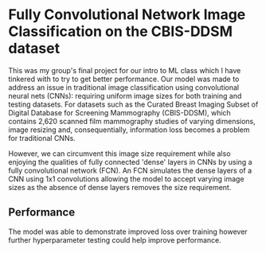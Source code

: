 # Fully Convolutional Network Image Classification on the CBIS-DDSM dataset

This was my group's final project for our intro to ML class which I have tinkered with to try to get better performance. Our model was made to address an issue in traditional image classification using convolutional neural nets (CNNs): requiring uniform image sizes for both training and testing datasets. For datasets such as the Curated Breast Imaging Subset of Digital Database for Screening Mammography (CBIS-DDSM), which contains 2,620 scanned film mammography studies of varying dimensions, image resizing and, consequentially, information loss becomes a problem for traditional CNNs.

However, we can circumvent this image size requirement while also enjoying the qualities of fully connected 'dense' layers in CNNs by using a fully convolutional network (FCN). An FCN simulates the dense layers of a CNN using 1x1 convolutions allowing the model to accept varying image sizes as the absence of dense layers removes the size requirement.


## Performance
The model was able to demonstrate improved loss over training however further hyperparameter testing could help improve performance.
